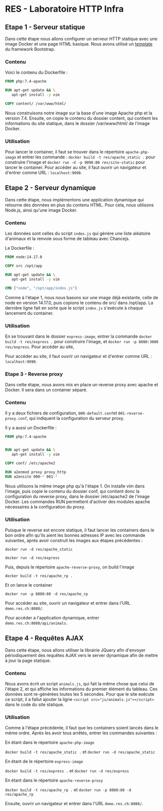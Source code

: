 # RES - Laboratoire HTTP Infra

## Etape 1 - Serveur statique

Dans cette étape nous allons configurer un serveur HTTP statique avec une image Docker et une page HTML basique. Nous avons utilisé un [template](https://startbootstrap.com/template/full-width-pics) du framework Bootstrap.

### Contenu

Voici le contenu du Dockerfile :

```dockerfile
FROM php:7.4-apache

RUN apt-get update && \
   apt-get install -y vim

COPY content/ /var/www/html/
```

Nous construisons notre image sur la base d'une image Apache php et la version 7.4. Ensuite, on copie le contenu du dossier content, qui contient les informations du site statique, dans le dossier /var/www/html/ de l'image Docker.

### Utilisation

Pour lancer le container, il faut se trouver dans le répertoire `apache-php-image` et entrer les commande : `docker build -t res/apache_static .` pour construire l'image et `docker run -d -p 9090:80 res/site-static` pour lancer le container. Pour accéder au site, il faut ouvrir un navigateur et d'entrer comme URL : `localhost:9090`.



## Etape 2 - Serveur dynamique

Dans cette étape, nous implémentons une application dynamique qui retourne des données en plus du contenu HTML. Pour cela, nous utilisons Node.js, ainsi qu'une image Docker. 

### Contenu

Les données sont celles du script `index.js` qui génère une liste aléatoire d'animaux et la renvoie sous forme de tableau avec Chancejs.

Le Dockerfile :

```dockerfile
FROM node:14.17.0

COPY src /opt/app

RUN apt-get update && \
   apt-get install -y vim

CMD ["node", "/opt/app/index.js"]
```

Comme à l'étape 1, nous nous basons sur une image déjà existante, celle de node en version 14.17.0, puis copions le contenu de src/ dans /opt/app. La dernière ligne fait en sorte que le script `index.js` s'exécute à chaque lancement du container.

### Utilisation

En se trouvant dans le dossier `express-image`, entrer la commande `docker build -t res/express .` pour construire l'image, et `docker run -p 8080:3000 res/express`. Pour accéder au site, 

Pour accéder au site, il faut ouvrir un navigateur et d'entrer comme URL : `localhost:9090`.



### Etape 3 - Reverse proxy

Dans cette étape, nous avons mis en place un reverse proxy avec apache et Docker. Il sera dans un container séparé.

### Contenu 

Il y a deux fichiers de configuration, `000-default.conf`et `001-reverse-proxy.conf`, qui indiquent la configuration du serveur proxy.

Il y a aussi un Dockerfile :

```dockerfile
FROM php:7.4-apache


RUN apt-get update && \
   apt-get install -y vim

COPY conf/ /etc/apache2

RUN a2enmod proxy proxy_http
RUN a2ensite 000-* 001-*
```

Nous utilisons la même image php qu'à l'étape 1. On installe vim dans l'image, puis copie le contenu du dossier conf, qui contient donc la configuration du reverse proxy, dans le dossier /etc/apache2 de l'image Docker. Les commandes RUN permettent d'activer des modules apache nécessaires à la configuration du proxy.

### Utilisation

Puisque le reverse est encore statique, il faut lancer les containers dans le bon ordre afin qu'ils aient les bonnes adresses IP avec les commande suivantes, après avoir construit les images aux étapes précédentes :

`docker run -d res/apache_static`

`docker run -d res/express`

Puis, depuis le répertoire `apache-reverse-proxy`, on build l'image 

`docker build -t res/apache_rp .`

Et on lance le container

`docker run -p 8080:80 -d res/apache_rp`

Pour accéder au site, ouvrir un navigateur et entrer dans l'URL `demo.res.ch:8080/`.

Pour accéder a l'application dynamique, entrer `demo.res.ch:8080/api/animals`. 



## Etape 4 - Requêtes AJAX

Dans cette étape, nous allons utiliser la librairie JQuery afin d'envoyer périodiquement des requêtes AJAX vers le server dynamique afin de mettre à jour la page statique. 

### Contenu

Nous avons écrit un script `animals.js`, qui fait la même chose que celui de l'étape 2, et qui affiche les informations du premier élément du tableau. Ces données sont re-générées toutes les 5 secondes. Pour que le site exécute ce script, il a fallut ajouter la ligne `<script src="js/animals.js"></script>` dans le code du site statique. 

### Utilisation

Comme à l'étape précédente, il faut que les containers soient lancés dans le même ordre. Après les avoir tous arrêtés, entrer les commandes suivantes : 

En étant dans le répertoire `apache-php-image` 

`docker build -t res/apache_static .` et `docker run -d res/apache_static`

En étant de le répertoire `express-image`

`docker build -t res/express .` et `docker run -d res/express` 

En étant dans le répertoire `apache-reverse-proxy`

 `docker build -t res/apache_rp .` et `docker run -p 8080:80 -d res/apache_rp`

Ensuite, ouvrir un navigateur et entrer dans l'URL `demo.res.ch:8080/`.